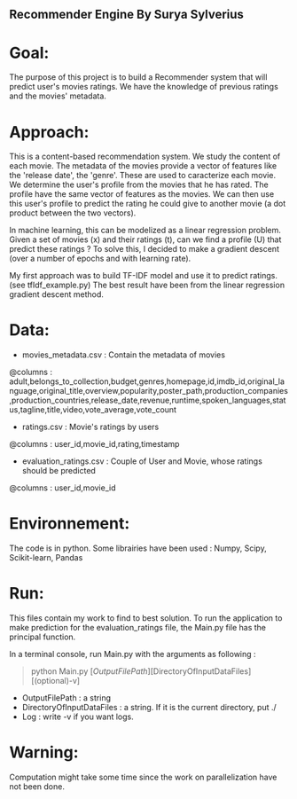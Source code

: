 Recommender Engine
By Surya Sylverius
------------------



# Goal:

The purpose of this project is to build a Recommender system that will predict user's movies ratings.
We have the knowledge of previous ratings and the movies' metadata.




# Approach:

This is a content-based recommendation system. 
We study the content of each movie. The metadata of the movies provide a vector of features like the 'release date', the 'genre'.
These are used to caracterize each movie. 
We determine the user's profile from the movies that he has rated.
The profile have the same vector of features as the movies.
We can then use this user's profile to predict the rating he could give to another movie (a dot product between the two vectors).

In machine learning, this can be modelized as a linear regression problem.
Given a set of movies (x) and their ratings (t), can we find a profile (U) that predict these ratings ?
To solve this, I decided to make a gradient descent (over a number of epochs and with learning rate).

My first approach was to build TF-IDF model and use it to predict ratings. (see tfIdf_example.py)
The best result have been from the linear regression gradient descent method.




# Data:

- movies_metadata.csv : Contain the metadata of movies

@columns : adult,belongs_to_collection,budget,genres,homepage,id,imdb_id,original_language,original_title,overview,popularity,poster_path,production_companies,production_countries,release_date,revenue,runtime,spoken_languages,status,tagline,title,video,vote_average,vote_count

- ratings.csv : Movie's ratings by users

@columns : user_id,movie_id,rating,timestamp
	
- evaluation_ratings.csv : Couple of User and Movie, whose ratings should be predicted

@columns : user_id,movie_id




# Environnement:

The code is in python. Some librairies have been used : Numpy, Scipy, Scikit-learn, Pandas


	

# Run:

This files contain my work to find to best solution. 
To run the application to make prediction for the evaluation_ratings file, the Main.py file has the principal function.

In a terminal console, run Main.py with the arguments as following :

> python Main.py [$OutputFilePath] [$DirectoryOfInputDataFiles] [(optional)-v]

- OutputFilePath : a string
- DirectoryOfInputDataFiles : a string. If it is the current directory, put ./
- Log : write -v if you want logs.


# Warning:

Computation might take some time since the work on parallelization have not been done.
